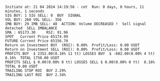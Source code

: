    Initiate at: 21 04 2024 14:19:56 - cet  Run: 0 days, 0 hours, 11 minutes, 1 seconds
    SIG BUY: 1 SIG SELL: 0  BUY  SIGNAL
    VOL BUY: 260 VOL SELL: 356
    IMB BUY: 29 IMB SELL: 48  ACTION: Volume DECREASED !  Sell signal detected  SELL IMBALANCE
    SMA : 65173.30     RSI: 91.96
    SPOT   Current Price 65174.99
    FUTURE Current Price 65156.70
    Return on Investment BUY  (ROI): 0.00%  Profit/Loss: 0.00 USDT
    Return on Investment SELL (ROI): 0.00%  Profit/Loss: 0.00 USDT
    PROFITS BUY  $ 2352.00(8.16% 11 tt) LOSSES BUY  $ -602.00(0.00% 4 tt)  8.16%  TOTAL 1750.00 USDT
    PROFITS SELL $ 0.00(0.00% 0 tt) LOSSES SELL $ 0.00(0.00% 0 tt)  8.16%  TOTAL 0.00 USDT
    TRAILING STOP ROI  BUY 2.29%
    TRAILING LAST ROI  BUY 2.34%
